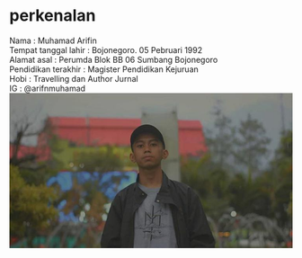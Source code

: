 # perkenalan
Nama : Muhamad Arifin
<br>
Tempat tanggal lahir : Bojonegoro. 05 Pebruari 1992
<br>
Alamat asal : Perumda Blok BB 06 Sumbang Bojonegoro
<br>
Pendidikan terakhir : Magister Pendidikan Kejuruan
<br>
Hobi : Travelling dan Author Jurnal
<br>
IG : @arifnmuhamad
<br>
![alt text](https://github.com/Dimasart12/perkenalan/blob/master/dimasss.jpg)
